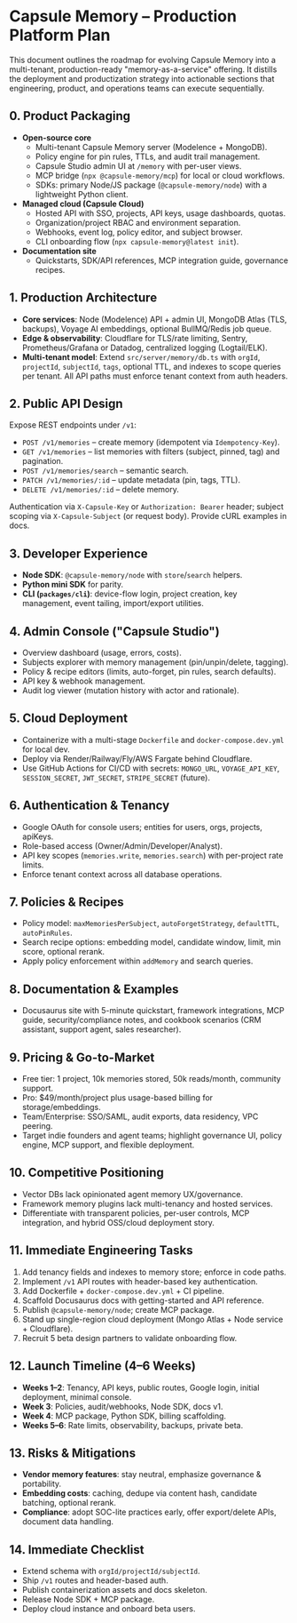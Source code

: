 # Capsule Memory – Production Platform Plan

This document outlines the roadmap for evolving Capsule Memory into a multi-tenant, production-ready "memory-as-a-service" offering. It distills the deployment and productization strategy into actionable sections that engineering, product, and operations teams can execute sequentially.

## 0. Product Packaging
- **Open-source core**
  - Multi-tenant Capsule Memory server (Modelence + MongoDB).
  - Policy engine for pin rules, TTLs, and audit trail management.
  - Capsule Studio admin UI at `/memory` with per-user views.
  - MCP bridge (`npx @capsule-memory/mcp`) for local or cloud workflows.
  - SDKs: primary Node/JS package (`@capsule-memory/node`) with a lightweight Python client.
- **Managed cloud (Capsule Cloud)**
  - Hosted API with SSO, projects, API keys, usage dashboards, quotas.
  - Organization/project RBAC and environment separation.
  - Webhooks, event log, policy editor, and subject browser.
  - CLI onboarding flow (`npx capsule-memory@latest init`).
- **Documentation site**
  - Quickstarts, SDK/API references, MCP integration guide, governance recipes.

## 1. Production Architecture
- **Core services**: Node (Modelence) API + admin UI, MongoDB Atlas (TLS, backups), Voyage AI embeddings, optional BullMQ/Redis job queue.
- **Edge & observability**: Cloudflare for TLS/rate limiting, Sentry, Prometheus/Grafana or Datadog, centralized logging (Logtail/ELK).
- **Multi-tenant model**: Extend `src/server/memory/db.ts` with `orgId`, `projectId`, `subjectId`, `tags`, optional TTL, and indexes to scope queries per tenant. All API paths must enforce tenant context from auth headers.

## 2. Public API Design
Expose REST endpoints under `/v1`:
- `POST /v1/memories` – create memory (idempotent via `Idempotency-Key`).
- `GET /v1/memories` – list memories with filters (subject, pinned, tag) and pagination.
- `POST /v1/memories/search` – semantic search.
- `PATCH /v1/memories/:id` – update metadata (pin, tags, TTL).
- `DELETE /v1/memories/:id` – delete memory.

Authentication via `X-Capsule-Key` or `Authorization: Bearer` header; subject scoping via `X-Capsule-Subject` (or request body). Provide cURL examples in docs.

## 3. Developer Experience
- **Node SDK**: `@capsule-memory/node` with `store`/`search` helpers.
- **Python mini SDK** for parity.
- **CLI (`packages/cli`)**: device-flow login, project creation, key management, event tailing, import/export utilities.

## 4. Admin Console ("Capsule Studio")
- Overview dashboard (usage, errors, costs).
- Subjects explorer with memory management (pin/unpin/delete, tagging).
- Policy & recipe editors (limits, auto-forget, pin rules, search defaults).
- API key & webhook management.
- Audit log viewer (mutation history with actor and rationale).

## 5. Cloud Deployment
- Containerize with a multi-stage `Dockerfile` and `docker-compose.dev.yml` for local dev.
- Deploy via Render/Railway/Fly/AWS Fargate behind Cloudflare.
- Use GitHub Actions for CI/CD with secrets: `MONGO_URL`, `VOYAGE_API_KEY`, `SESSION_SECRET`, `JWT_SECRET`, `STRIPE_SECRET` (future).

## 6. Authentication & Tenancy
- Google OAuth for console users; entities for users, orgs, projects, apiKeys.
- Role-based access (Owner/Admin/Developer/Analyst).
- API key scopes (`memories.write`, `memories.search`) with per-project rate limits.
- Enforce tenant context across all database operations.

## 7. Policies & Recipes
- Policy model: `maxMemoriesPerSubject`, `autoForgetStrategy`, `defaultTTL`, `autoPinRules`.
- Search recipe options: embedding model, candidate window, limit, min score, optional rerank.
- Apply policy enforcement within `addMemory` and search queries.

## 8. Documentation & Examples
- Docusaurus site with 5-minute quickstart, framework integrations, MCP guide, security/compliance notes, and cookbook scenarios (CRM assistant, support agent, sales researcher).

## 9. Pricing & Go-to-Market
- Free tier: 1 project, 10k memories stored, 50k reads/month, community support.
- Pro: $49/month/project plus usage-based billing for storage/embeddings.
- Team/Enterprise: SSO/SAML, audit exports, data residency, VPC peering.
- Target indie founders and agent teams; highlight governance UI, policy engine, MCP support, and flexible deployment.

## 10. Competitive Positioning
- Vector DBs lack opinionated agent memory UX/governance.
- Framework memory plugins lack multi-tenancy and hosted services.
- Differentiate with transparent policies, per-user controls, MCP integration, and hybrid OSS/cloud deployment story.

## 11. Immediate Engineering Tasks
1. Add tenancy fields and indexes to memory store; enforce in code paths.
2. Implement `/v1` API routes with header-based key authentication.
3. Add Dockerfile + `docker-compose.dev.yml` + CI pipeline.
4. Scaffold Docusaurus docs with getting-started and API reference.
5. Publish `@capsule-memory/node`; create MCP package.
6. Stand up single-region cloud deployment (Mongo Atlas + Node service + Cloudflare).
7. Recruit 5 beta design partners to validate onboarding flow.

## 12. Launch Timeline (4–6 Weeks)
- **Weeks 1–2**: Tenancy, API keys, public routes, Google login, initial deployment, minimal console.
- **Week 3**: Policies, audit/webhooks, Node SDK, docs v1.
- **Week 4**: MCP package, Python SDK, billing scaffolding.
- **Weeks 5–6**: Rate limits, observability, backups, private beta.

## 13. Risks & Mitigations
- **Vendor memory features**: stay neutral, emphasize governance & portability.
- **Embedding costs**: caching, dedupe via content hash, candidate batching, optional rerank.
- **Compliance**: adopt SOC-lite practices early, offer export/delete APIs, document data handling.

## 14. Immediate Checklist
- Extend schema with `orgId/projectId/subjectId`.
- Ship `/v1` routes and header-based auth.
- Publish containerization assets and docs skeleton.
- Release Node SDK + MCP package.
- Deploy cloud instance and onboard beta users.

